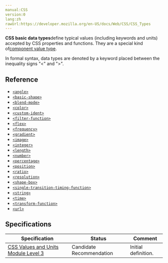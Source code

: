 ```yaml
---
manual:CSS
version:0
lang:zh
rawUrl:https://developer.mozilla.org/en-US/docs/Web/CSS/CSS_Types
---
```







**CSS basic data types**define typical values (including keywords and units) accepted by CSS properties and functions. They are a special kind of[component value type](%28323 "").



In formal syntax, data types are denoted by a keyword placed between the inequality signs &quot;&lt;&quot; and &quot;&gt;&quot;.


## Reference<a name="Reference"></a>

* [`<angle>`](%4563 "The <angle> CSS data type represents an angle value expressed in degrees, gradians, radians, or turns. It is used, for example, in <gradient>s and in some transform functions.")
* [`<basic-shape>`](%28324 "The <basic-shape> CSS data type represents a shape used in the clip-path or shape-outside properties.")
* [`<blend-mode>`](%28325 "The <blend-mode> CSS data type describes how colors should appear when elements overlap. It is used in the background-blend-mode and mix-blend-mode properties.")
* [`<color>`](%4569 "The <color> CSS data type represents a color in the sRGB color space. A <color> may also include an alpha-channel transparency value, indicating how the color should composite with its background.")
* [`<custom-ident>`](%28326 "The <custom-ident> CSS data type denotes an arbitrary user-defined string used as an identifier. It is case-sensitive, and certain values are forbidden in various contexts to prevent ambiguity.")
* [`<filter-function>`](%28327 "The <filter-function> CSS data type represents a graphical effect that can change the appearance of an input image. It is used in the filter and backdrop-filter properties.")
* [`<flex>`](%28328 "The <flex> CSS data type denotes a flexible length within a grid container. It is used in grid-template-columns, grid-template-rows and other related properties.")
* [`<frequency>`](%4565 "The <frequency> CSS data type represents a frequency dimension, such as the pitch of a speaking voice. It is not currently used in any CSS properties.")
* [`<gradient>`](%28329 "The <gradient> CSS data type is a special type of <image> that consists of a progressive transition between two or more colors.")
* [`<image>`](%28330 "The <image> CSS data type represents a two-dimensional image. There are two kinds of images: plain images, referenced with a <url>, and dynamically-generated images, generated with <gradient> or element(). Images can be used with numerous CSS properties, such as background-image, border-image, content, cursor, and list-style-image.")
* [`<integer>`](%28331 "The <integer> CSS data type is a special type of <number> that represents a whole number, whether positive or negative. Integers can be used in numerous CSS properties, such as column-count, counter-increment, grid-column, grid-row, and z-index.")
* [`<length>`](%4561 "The <length> CSS data type represents a distance value. Lengths can be used in numerous CSS properties, such as width, height, margin, padding, border-width, font-size, and text-shadow.")
* [`<number>`](%4564 "The <number> CSS data type represents a number, being either an integer or a number with a fractional component.")
* [`<percentage>`](%4567 "The <percentage> CSS data type represents a percentage value. It is often used to define a size as relative to an element's parent object. Numerous properties can use percentages, such as width, height, margin, padding, and font-size.")
* [`<position>`](%28332 "The <position> CSS data type denotes a two-dimensional coordinate used to set a location relative to an element box. It is used in the background-position property.")
* [`<ratio>`](%28333 "The <ratio> CSS data type, used for describing aspect ratios in media queries, denotes the proportion between two unitless values.")
* [`<resolution>`](%28334 "The <resolution> CSS data type, used for describing resolutions in media queries, denotes the pixel density of an output device, i.e., its resolution.")
* [`<shape-box>`](%28335 "The shape-outside CSS property defines a shape around which inline content should wrap. By default, inline content wraps around its margin box.")
* [`<single-transition-timing-function>`](%28336 "The <single-transition-timing-function> CSS data type denotes a mathematical function that describes how fast one-dimensional values change during animations. This lets you establish vary the animation's speed over the course of its duration.")
* [`<string>`](%4570 "The <string> CSS data type represents a sequence of characters. Strings are used in numerous CSS properties, such as content, font-family, and quotes.")
* [`<time>`](%4566 "The <time> CSS data type represents a time value expressed in seconds or milliseconds. It is used in animation, transition, and related properties.")
* [`<transform-function>`](%28337 "The <transform-function> CSS data type represents a transformation that affects an element's appearance. Transformation functions can rotate, resize, distort, or move an element in 2D or 3D space. It is used in the transform property.")
* [`<url>`](%28338 "The <url> CSS data type denotes a pointer to a resource, such as an image or a font. URLs can be used in numerous CSS properties, such as background-image, cursor, and list-style.")


## Specifications<a name="Specifications"></a>

Specification | Status | Comment 
 ---  |  ---  |  ---  | 
[CSS Values and Units Module Level 3](%28339 "The 'CSS Values and Units Module Level 3' specification") | Candidate Recommendation | Initial definition. 




